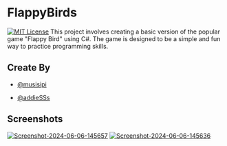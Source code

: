 
# FlappyBirds 
[![MIT License](https://img.shields.io/badge/License-MIT-green.svg)](https://choosealicense.com/licenses/mit/)
This project involves creating a basic version of the popular game "Flappy Bird" using C#. The game is designed to be a simple and fun way to practice programming skills.


## Create By

- [@musisipi](https://www.github.com/musisipi)

- [@addieSSs](https://www.github.com/addieSSs)




## Screenshots

<a href="https://ibb.co.com/m9t8gS2"><img src="https://i.ibb.co.com/N9pSb7J/Screenshot-2024-06-06-145657.png" alt="Screenshot-2024-06-06-145657" border="0"></a>
<a href="https://imgbb.com/"><img src="https://i.ibb.co.com/kJsj4wR/Screenshot-2024-06-06-145636.png" alt="Screenshot-2024-06-06-145636" border="0"></a>



